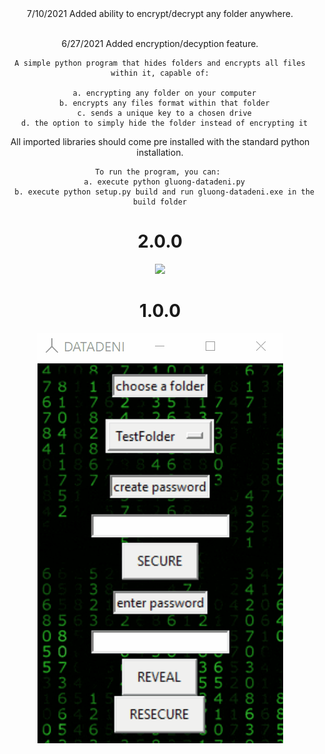 <body>

  <div align="center">
7/10/2021
Added ability to encrypt/decrypt any folder anywhere.
    <br><br>

6/27/2021
Added encryption/decyption feature.
  </div>


  <div align="center">
    
    A simple python program that hides folders and encrypts all files within it, capable of:
    
      a. encrypting any folder on your computer
      b. encrypts any files format within that folder
      c. sends a unique key to a chosen drive
      d. the option to simply hide the folder instead of encrypting it
    
    

<p align="center">
    All imported libraries should come pre installed with the standard python installation.
  
    To run the program, you can: 
      a. execute python gluong-datadeni.py
      b. execute python setup.py build and run gluong-datadeni.exe in the build folder
 
  </p>

  <div align='center'>
        <h1 align='center'>2.0.0</h1>
    <img src="https://i.imgur.com/6sAL1gO.gif" />
      <h1 align='center'>1.0.0</h1>
  <img src="https://github.com/smarttarded/gluong-datadeni/blob/main/scrnshot.gif" />
</div>
</body>
